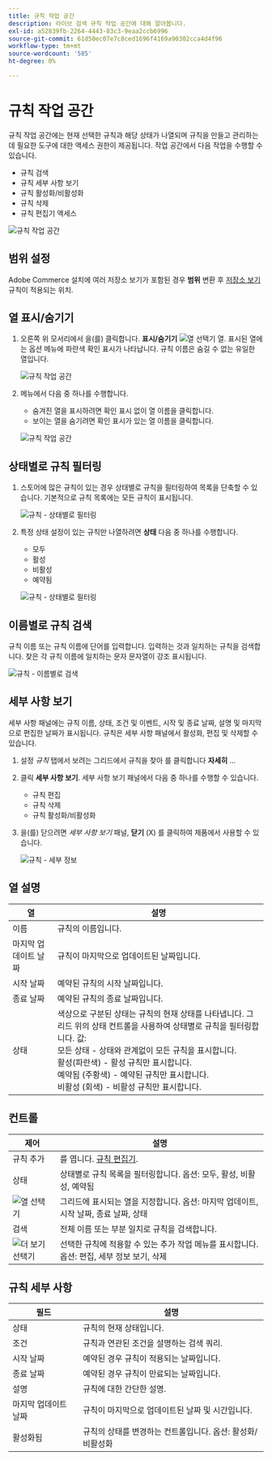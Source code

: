 ```yaml
---
title: 규칙 작업 공간
description: 라이브 검색 규칙 작업 공간에 대해 알아봅니다.
exl-id: a52839fb-2264-4443-83c3-9eaa2ccb6996
source-git-commit: 61d50ec07e7c8ced1696f4169a90302cca4d4f96
workflow-type: tm+mt
source-wordcount: '585'
ht-degree: 0%

---
```


# 규칙 작업 공간

규칙 작업 공간에는 현재 선택한 규칙과 해당 상태가 나열되며 규칙을 만들고 관리하는 데 필요한 도구에 대한 액세스 권한이 제공됩니다. 작업 공간에서 다음 작업을 수행할 수 있습니다.

* 규칙 검색
* 규칙 세부 사항 보기
* 규칙 활성화/비활성화
* 규칙 삭제
* 규칙 편집기 액세스

![규칙 작업 공간](assets/rules-workspace.png)

## 범위 설정

Adobe Commerce 설치에 여러 저장소 보기가 포함된 경우 **범위** 변환 후 [저장소 보기](https://docs.magento.com/user-guide/configuration/scope.html) 규칙이 적용되는 위치.

## 열 표시/숨기기

1. 오른쪽 위 모서리에서 을(를) 클릭합니다. **표시/숨기기** ![열 선택기](assets/btn-show-hide-columns.png) 열.
표시된 열에는 옵션 메뉴에 파란색 확인 표시가 나타납니다. 규칙 이름은 숨길 수 없는 유일한 열입니다.

   ![규칙 작업 공간](assets/rules-workspace-show-hide-columns.png)

1. 메뉴에서 다음 중 하나를 수행합니다.

   * 숨겨진 열을 표시하려면 확인 표시 없이 열 이름을 클릭합니다.
   * 보이는 열을 숨기려면 확인 표시가 있는 열 이름을 클릭합니다.

   ![규칙 작업 공간](assets/rules-workspace-all-columns.png)

## 상태별로 규칙 필터링

1. 스토어에 많은 규칙이 있는 경우 상태별로 규칙을 필터링하여 목록을 단축할 수 있습니다. 기본적으로 규칙 목록에는 모든 규칙이 표시됩니다.

   ![규칙 - 상태별로 필터링](assets/rules-workspace-filter-status.png)

1. 특정 상태 설정이 있는 규칙만 나열하려면 **상태** 다음 중 하나를 수행합니다.

   * 모두
   * 활성
   * 비활성
   * 예약됨

   ![규칙 - 상태별로 필터링](assets/rules-workspace-filter-status-active.png)

## 이름별로 규칙 검색

규칙 이름 또는 규칙 이름에 단어를 입력합니다.
입력하는 것과 일치하는 규칙을 검색합니다. 찾은 각 규칙 이름에 일치하는 문자 문자열이 강조 표시됩니다.

![규칙 - 이름별로 검색](assets/rules-workspace-search-name.png)

## 세부 사항 보기

세부 사항 패널에는 규칙 이름, 상태, 조건 및 이벤트, 시작 및 종료 날짜, 설명 및 마지막으로 편집한 날짜가 표시됩니다. 규칙은 세부 사항 패널에서 활성화, 편집 및 삭제할 수 있습니다.

1. 설정 *규칙* 탭에서 보려는 그리드에서 규칙을 찾아 를 클릭합니다 **자세히** ...
1. 클릭 **세부 사항 보기**.
세부 사항 보기 패널에서 다음 중 하나를 수행할 수 있습니다.

   * 규칙 편집
   * 규칙 삭제
   * 규칙 활성화/비활성화

1. 을(를) 닫으려면 *세부 사항 보기* 패널, **닫기** (X) 를 클릭하여 제품에서 사용할 수 있습니다.

   ![규칙 - 세부 정보](assets/rules-workspace-details.png)

## 열 설명

| 열 | 설명 |
|--- |--- |
| 이름 | 규칙의 이름입니다. |
| 마지막 업데이트 날짜 | 규칙이 마지막으로 업데이트된 날짜입니다. |
| 시작 날짜 | 예약된 규칙의 시작 날짜입니다. |
| 종료 날짜 | 예약된 규칙의 종료 날짜입니다. |
| 상태 | 색상으로 구분된 상태는 규칙의 현재 상태를 나타냅니다. 그리드 위의 상태 컨트롤을 사용하여 상태별로 규칙을 필터링합니다. 값:<br />모든 상태 - 상태와 관계없이 모든 규칙을 표시합니다.<br />활성(파란색) - 활성 규칙만 표시합니다.<br />예약됨 (주황색) - 예약된 규칙만 표시합니다.<br />비활성 (회색) - 비활성 규칙만 표시합니다. |

## 컨트롤

| 제어 | 설명 |
|--- |--- |
| 규칙 추가 | 를 엽니다. [규칙 편집기](rules-add.md). |
| 상태 | 상태별로 규칙 목록을 필터링합니다. 옵션: 모두, 활성, 비활성, 예약됨 |
| ![열 선택기](assets/btn-show-hide-columns.png) | 그리드에 표시되는 열을 지정합니다. 옵션: 마지막 업데이트, 시작 날짜, 종료 날짜, 상태 |
| 검색 | 전체 이름 또는 부분 일치로 규칙을 검색합니다. |
| ![더 보기 선택기](assets/btn-more.png) | 선택한 규칙에 적용할 수 있는 추가 작업 메뉴를 표시합니다. 옵션: 편집, 세부 정보 보기, 삭제 |

## 규칙 세부 사항

| 필드 | 설명 |
|--- |--- |
| 상태 | 규칙의 현재 상태입니다. |
| 조건 | 규칙과 연관된 조건을 설명하는 검색 쿼리. |
| 시작 날짜 | 예약된 경우 규칙이 적용되는 날짜입니다. |
| 종료 날짜 | 예약된 경우 규칙이 만료되는 날짜입니다. |
| 설명 | 규칙에 대한 간단한 설명. |
| 마지막 업데이트 날짜 | 규칙이 마지막으로 업데이트된 날짜 및 시간입니다. |
| 활성화됨 | 규칙의 상태를 변경하는 컨트롤입니다. 옵션: 활성화/비활성화 |
